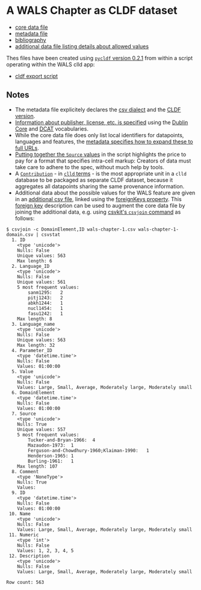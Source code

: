 A WALS Chapter as CLDF dataset
==============================

- [core data file](wals-chapter-1.csv)
- [metadata file](wals-chapter-1.csv-metadata.json)
- [bibliography](wals-chapter-1.bib)
- [additional data file listing details about allowed values](wals-chapter-1-domain.csv)

Thes files have been created using [`pycldf` version 0.2.1](https://github.com/glottobank/pycldf) from within a script operating within the WALS clld app:

- [cldf export script](cldf.py)


Notes
-----

- The metadata file explicitely declares the [csv dialect](https://github.com/glottobank/cldf/blob/master/examples/wals/wals-chapter-1.csv-metadata.json#L18-L22) and the [CLDF version](https://github.com/glottobank/cldf/blob/master/examples/wals/wals-chapter-1.csv-metadata.json#L10).
- [Information about publisher, license, etc. is specified](https://github.com/glottobank/cldf/blob/master/examples/wals/wals-chapter-1.csv-metadata.json#L8-L17) using the [Dublin Core](http://dublincore.org/documents/2012/06/14/dcmi-terms/?v=terms) and [DCAT](https://www.w3.org/TR/vocab-dcat/) vocabularies.
- While the core data file does only list local identifiers for datapoints, languages and features, the [metadata specifies how to expand these to full URLs](https://github.com/glottobank/cldf/blob/master/examples/wals/wals-chapter-1.csv-metadata.json#L38).
- [Putting together the `Source` values](https://github.com/glottobank/cldf/blob/master/examples/wals/cldf.py#L20-L23) in the script highlights the price to pay for a format that specifies intra-cell markup: Creators of data must take care to adhere to the spec, without much help by tools.
- A [`Contribution`](https://github.com/glottobank/cldf/blob/master/examples/wals/cldf.py#L122) - in [`clld` terms](https://github.com/clld/clld/blob/master/clld/db/models/contribution.py#L28) - is the most appropriate unit in a `clld` database to be packaged as separate CLDF dataset, because it aggregates all datapoints sharing the same provenance information.
- Additional data about the possible values for the WALS feature are given in an [additional csv file](wals-chapter-1-domain.csv), linked using the [foreignKeys property](https://github.com/glottobank/cldf/blob/master/examples/wals/wals-chapter-1.csv-metadata.json#L67-L100). This [foreign key](https://www.w3.org/TR/tabular-metadata/#foreign-key-reference-between-tables) description can be used to augment the core data file by joining the additional data, e.g. using [csvkit's `csvjoin` command](https://csvkit.readthedocs.io/en/0.9.1/scripts/csvjoin.html) as follows:
```
$ csvjoin -c DomainElement,ID wals-chapter-1.csv wals-chapter-1-domain.csv | csvstat
  1. ID
	<type 'unicode'>
	Nulls: False
	Unique values: 563
	Max length: 6
  2. Language_ID
	<type 'unicode'>
	Nulls: False
	Unique values: 561
	5 most frequent values:
		sanm1295:	2
		pitj1243:	2
		abkh1244:	1
		nucl1454:	1
		fasu1242:	1
	Max length: 8
  3. Language_name
	<type 'unicode'>
	Nulls: False
	Unique values: 563
	Max length: 32
  4. Parameter_ID
	<type 'datetime.time'>
	Nulls: False
	Values: 01:00:00
  5. Value
	<type 'unicode'>
	Nulls: False
	Values: Large, Small, Average, Moderately large, Moderately small
  6. DomainElement
	<type 'datetime.time'>
	Nulls: False
	Values: 01:00:00
  7. Source
	<type 'unicode'>
	Nulls: True
	Unique values: 557
	5 most frequent values:
		Tucker-and-Bryan-1966:	4
		Mazaudon-1973:	1
		Ferguson-and-Chowdhury-1960;Klaiman-1990:	1
		Henderson-1965:	1
		Burling-1961:	1
	Max length: 107
  8. Comment
	<type 'NoneType'>
	Nulls: True
	Values: 
  9. ID
	<type 'datetime.time'>
	Nulls: False
	Values: 01:00:00
 10. Name
	<type 'unicode'>
	Nulls: False
	Values: Large, Small, Average, Moderately large, Moderately small
 11. Numeric
	<type 'int'>
	Nulls: False
	Values: 1, 2, 3, 4, 5
 12. Description
	<type 'unicode'>
	Nulls: False
	Values: Large, Small, Average, Moderately large, Moderately small

Row count: 563

